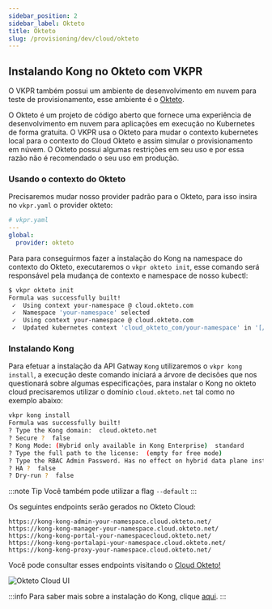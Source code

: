 ```yaml
---
sidebar_position: 2
sidebar_label: Okteto
title: Okteto
slug: /provisioning/dev/cloud/okteto
---
```


## Instalando Kong no Okteto com VKPR

O VKPR também possui um ambiente de desenvolvimento em nuvem para teste de provisionamento, esse ambiente é o [Okteto](https://www.okteto.com/). 

O Okteto é um projeto de código aberto que fornece uma experiência de desenvolvimento em nuvem para aplicações em execução no Kubernetes de forma gratuita. O VKPR usa o Okteto para mudar o contexto kubernetes local para o contexto do Cloud Okteto e assim simular o provisionamento em núvem. O Okteto possui algumas restrições em seu uso e por essa razão não é recomendado o seu uso em produção.

### Usando o contexto do Okteto

Precisaremos mudar nosso provider padrão para o Okteto, para isso insira no `vkpr.yaml` o provider okteto:

```yaml
# vkpr.yaml
---
global:
  provider: okteto
```

Para para conseguirmos fazer a instalação do Kong na namespace do contexto do Okteto, executaremos o `vkpr okteto init`, esse comando será responsável pela mudança de contexto e namespace de nosso kubectl:

```sh
$ vkpr okteto init
Formula was successfully built!
 ✓  Using context your-namespace @ cloud.okteto.com
 ✓  Namespace 'your-namespace' selected
 ✓  Using context your-namespace @ cloud.okteto.com
 ✓  Updated kubernetes context 'cloud_okteto_com/your-namespace' in '[/home/user/.kube/config]'
```

### Instalando Kong

Para efetuar a instalação da API Gatway `Kong` utilizaremos o `vkpr kong install`, a execução deste comando iniciará a árvore de decisões que nos questionará sobre algumas especificações, para instalar o Kong no okteto cloud precisaremos utilizar o domínio `cloud.okteto.net` tal como no exemplo abaixo:

```sh
vkpr kong install
Formula was successfully built!
? Type the Kong domain:  cloud.okteto.net
? Secure ?  false
? Kong Mode: (Hybrid only available in Kong Enterprise)  standard
? Type the full path to the license:  (empty for free mode)
? Type the RBAC Admin Password. Has no effect on hybrid data plane installations:  vkpr123
? HA ?  false
? Dry-run ?  false
```

:::note Tip
Você também pode utilizar a flag `--default`
:::

Os seguintes endpoints serão gerados no Okteto Cloud:

```
https://kong-kong-admin-your-namespace.cloud.okteto.net/
https://kong-kong-manager-your-namespace.cloud.okteto.net/
https://kong-kong-portal-your-namespacecloud.okteto.net/
https://kong-kong-portalapi-your-namespace.cloud.okteto.net/
https://kong-kong-proxy-your-namespace.cloud.okteto.net/
```
Você pode consultar esses endpoints visitando o [Cloud Okteto!](https://cloud.okteto.com/)

![Okteto Cloud UI](/img/cloud-dev/okteto.png)

:::info
 Para saber mais sobre a instalação do Kong, clique [aqui](/docs/commands/kong/install).
:::